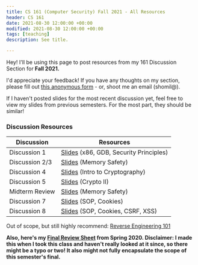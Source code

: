 ```yaml
---
title: CS 161 (Computer Security) Fall 2021 - All Resources 
header: CS 161
date: 2021-08-30 12:00:00 +00:00
modified: 2021-08-30 12:00:00 +00:00
tags: [teaching]
description: See title.

---
```


Hey! I'll be using this page to post resources from my 161 Discussion Section for **Fall 2021.**

I'd appreciate your feedback! If you have any thoughts on my section, please fill out [this anonymous form](https://airtable.com/shr762qgTwjZPiTtE) - or, shoot me an email (shomil@).

If I haven't posted slides for the most recent discussion yet, feel free to view my slides from previous semesters. For the most part, they should be similar!

### Discussion Resources

| Discussion     | Resources                                                    |
| -------------- | ------------------------------------------------------------ |
| Discussion 1   | [Slides](https://docs.google.com/presentation/d/1Ty8dq-Pfyppna2Cy_lA86b0xTmeCSboDGfYmZsxNKmE/edit?usp=sharing) (x86, GDB, Security Principles) |
| Discussion 2/3 | [Slides](https://docs.google.com/presentation/d/154qbyVvvGulkgnLh2-7A7bkHVB4I-hrAUM-2pr7FN1g/edit?usp=sharing) (Memory Safety) |
| Discussion 4   | [Slides](https://docs.google.com/presentation/d/11h7zx9VRY5gKBE1b42Oql10C5vXDrvTk9K074HOEtzg/edit?usp=sharing) (Intro to Cryptography) |
| Discussion 5   | [Slides](https://docs.google.com/presentation/d/1YBEDlLXE__9ZrwO2QMwONKozvQq7VxJEnsadnQkS9tA/edit?usp=sharing) (Crypto II) |
| Midterm Review | [Slides](https://docs.google.com/presentation/d/10FVBVgK3ZS3To2roqERIW71ORH_UPYqJ4-w-cX9Jhj0/edit?usp=sharing) (Memory Safety) |
| Discussion 7   | [Slides](https://docs.google.com/presentation/d/1nlLnQVqutK2gGUpbnOA952oRp0J1KFB7jsoA3Rue9nE/edit#slide=id.gf7322f1beb_0_132) (SOP, Cookies) |
| Discussion 8   | [Slides](https://docs.google.com/presentation/d/1kdRkhUvj9s4HGJkrHtuEb6j0loDPYfm8nNT1_SOQqZQ/edit#slide=id.gfcd1139d27_0_113) (SOP, Cookies, CSRF, XSS) |



Out of scope, but still highly recommend: [Reverse Engineering 101](https://docs.google.com/presentation/d/1MGFct3gFW_HfdWI8Zr1Xw4-Z7f5yZABP25GpgztaAGw/edit#slide=id.p)



**Also, here's my [Final Review Sheet](https://shomil.me/assets/pdf/161/final.pdf) from Spring 2020. Disclaimer: I made this when I took this class and haven't really looked at it since, so there might be a typo or two! It also might not fully encapsulate the scope of this semester's final.**

